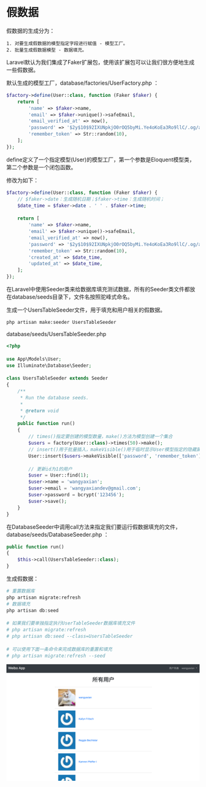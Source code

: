 # 假数据

假数据的生成分为：
```
1. 对要生成假数据的模型指定字段进行赋值 - 模型工厂。
2. 批量生成假数据模型 - 数据填充。
```

Laravel默认为我们集成了Faker扩展包，使用该扩展包可以让我们很方便地生成一些假数据。  

默认生成的模型工厂，database/factories/UserFactory.php ：
```php
$factory->define(User::class, function (Faker $faker) {
    return [
        'name' => $faker->name,
        'email' => $faker->unique()->safeEmail,
        'email_verified_at' => now(),
        'password' => '$2y$10$92IXUNpkjO0rOQ5byMi.Ye4oKoEa3Ro9llC/.og/at2.uheWG/igi', // password
        'remember_token' => Str::random(10),
    ];
});
```
define定义了一个指定模型(User)的模型工厂，第一个参数是Eloquent模型类，第二个参数是一个闭包函数。  

修改为如下：
```php
$factory->define(User::class, function (Faker $faker) {
    // $faker->date：生成随机日期；$faker->time：生成随机时间；
    $date_time = $faker->date . ' ' . $faker->time;

    return [
        'name' => $faker->name,
        'email' => $faker->unique()->safeEmail,
        'email_verified_at' => now(),
        'password' => '$2y$10$92IXUNpkjO0rOQ5byMi.Ye4oKoEa3Ro9llC/.og/at2.uheWG/igi', // password
        'remember_token' => Str::random(10),
        'created_at' => $date_time,
        'updated_at' => $date_time,
    ];
});
```

在Laravel中使用Seeder类来给数据库填充测试数据，所有的Seeder类文件都放在database/seeds目录下，文件名按照驼峰式命名。  

生成一个UsersTableSeeder文件，用于填充和用户相关的假数据。  
```bash
php artisan make:seeder UsersTableSeeder
```
database/seeds/UsersTableSeeder.php
```php
<?php

use App\Models\User;
use Illuminate\Database\Seeder;

class UsersTableSeeder extends Seeder
{
    /**
     * Run the database seeds.
     *
     * @return void
     */
    public function run()
    {
        // times()指定要创建的模型数量，make()方法为模型创建一个集合
        $users = factory(User::class)->times(50)->make();
        // insert()用于批量插入，makeVisible()用于临时显示User模型指定的隐藏属性$hidden
        User::insert($users->makeVisible(['password', 'remember_token'])->toArray());

        // 更新id为1的用户
        $user = User::find(1);
        $user->name = 'wangyaxian';
        $user->email = 'wangyaxiandev@gmail.com';
        $user->password = bcrypt('123456');
        $user->save();
    }
}
```
在DatabaseSeeder中调用call方法来指定我们要运行假数据填充的文件，database/seeds/DatabaseSeeder.php ：
```php
public function run()
{
    $this->call(UsersTableSeeder::class);
}
```
生成假数据：
```bash
# 重置数据库
php artisan migrate:refresh
# 数据填充
php artisan db:seed

# 如果我们要单独指定执行UserTableSeeder数据库填充文件
# php artisan migrate:refresh
# php artisan db:seed --class=UsersTableSeeder

# 可以使用下面一条命令来完成数据库的重置和填充
# php artisan migrate:refresh --seed
```

![所有用户](https://raw.githubusercontent.com/duiying/img/master/weibo-app-alluser.png)  


